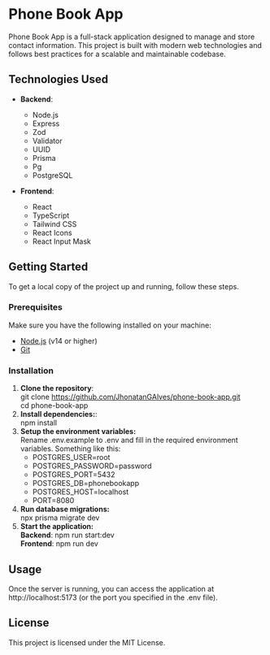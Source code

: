 # Phone Book App

Phone Book App is a full-stack application designed to manage and store contact information. This project is built with modern web technologies and follows best practices for a scalable and maintainable codebase.

## Technologies Used

- **Backend**:

  - Node.js
  - Express
  - Zod
  - Validator
  - UUID
  - Prisma
  - Pg
  - PostgreSQL

- **Frontend**:
  - React
  - TypeScript
  - Tailwind CSS
  - React Icons
  - React Input Mask

## Getting Started

To get a local copy of the project up and running, follow these steps.

### Prerequisites

Make sure you have the following installed on your machine:

- [Node.js](https://nodejs.org/) (v14 or higher)
- [Git](https://git-scm.com/)

### Installation

1. **Clone the repository**:<br/>
   git clone https://github.com/JhonatanGAlves/phone-book-app.git<br/>
   cd phone-book-app
2. **Install dependencies:**:<br/>
   npm install
3. **Setup the environment variables:**<br/>
   Rename .env.example to .env and fill in the required environment variables. Something like this:
   - POSTGRES_USER=root
   - POSTGRES_PASSWORD=password
   - POSTGRES_PORT=5432
   - POSTGRES_DB=phonebookapp
   - POSTGRES_HOST=localhost
   - PORT=8080
4. **Run database migrations:**<br/>
   npx prisma migrate dev
5. **Start the application:**<br/>
   **Backend**: npm run start:dev<br/>
   **Frontend**: npm run dev<br/>

## Usage

Once the server is running, you can access the application at http://localhost:5173 (or the port you specified in the .env file).

## License

This project is licensed under the MIT License.
